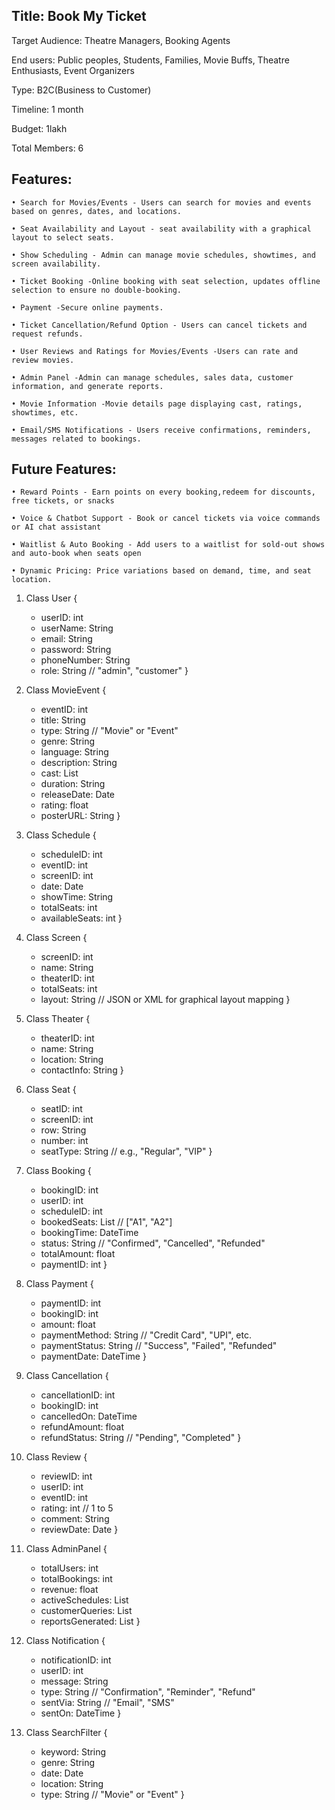 Title: Book My Ticket
--------------------
Target Audience: Theatre Managers, Booking Agents

End users:  Public peoples, Students, Families, Movie Buffs, Theatre Enthusiasts, Event Organizers

Type: B2C(Business to Customer)

Timeline: 1 month

Budget: 1lakh

Total Members: 6

Features: 
---------
    • Search for Movies/Events - Users can search for movies and events based on genres, dates, and locations.
    
    • Seat Availability and Layout - seat availability with a graphical layout to select seats.
    
    • Show Scheduling - Admin can manage movie schedules, showtimes, and screen availability.
    
    • Ticket Booking -Online booking with seat selection, updates offline selection to ensure no double-booking.
    
    • Payment -Secure online payments.
    
    • Ticket Cancellation/Refund Option - Users can cancel tickets and request refunds.
    
    • User Reviews and Ratings for Movies/Events -Users can rate and review movies.
    
    • Admin Panel -Admin can manage schedules, sales data, customer information, and generate reports.
    
    • Movie Information -Movie details page displaying cast, ratings, showtimes, etc.
    
    • Email/SMS Notifications - Users receive confirmations, reminders,  messages related to bookings.

Future Features:
---------------
    • Reward Points - Earn points on every booking,redeem for discounts, free tickets, or snacks
    
    • Voice & Chatbot Support - Book or cancel tickets via voice commands or AI chat assistant
    
    • Waitlist & Auto Booking - Add users to a waitlist for sold-out shows and auto-book when seats open
    
    • Dynamic Pricing: Price variations based on demand, time, and seat location.


1. Class User
{
    - userID: int
    - userName: String
    - email: String
    - password: String
    - phoneNumber: String
    - role: String  // "admin", "customer"
}
  
2. Class MovieEvent
{
    - eventID: int
    - title: String
    - type: String  // "Movie" or "Event"
    - genre: String
    - language: String
    - description: String
    - cast: List<String>
    - duration: String
    - releaseDate: Date
    - rating: float
    - posterURL: String
  } 
3. Class Schedule
{
    - scheduleID: int
    - eventID: int
    - screenID: int
    - date: Date
    - showTime: String
    - totalSeats: int
    - availableSeats: int
  } 
4. Class Screen
{
    - screenID: int
    - name: String
    - theaterID: int
    - totalSeats: int
    - layout: String  // JSON or XML for graphical layout mapping
  } 
5. Class Theater
{
    - theaterID: int
    - name: String
    - location: String
    - contactInfo: String
  } 
6. Class Seat
{
    - seatID: int
    - screenID: int
    - row: String
    - number: int
    - seatType: String  // e.g., "Regular", "VIP"
  } 
7. Class Booking
{
    - bookingID: int
    - userID: int
    - scheduleID: int
    - bookedSeats: List<String>  // ["A1", "A2"]
    - bookingTime: DateTime
    - status: String  // "Confirmed", "Cancelled", "Refunded"
    - totalAmount: float
    - paymentID: int
  }

8. Class Payment
{
    - paymentID: int
    - bookingID: int
    - amount: float
    - paymentMethod: String  // "Credit Card", "UPI", etc.
    - paymentStatus: String  // "Success", "Failed", "Refunded"
    - paymentDate: DateTime
}

9. Class Cancellation
{
    - cancellationID: int
    - bookingID: int
    - cancelledOn: DateTime
    - refundAmount: float
    - refundStatus: String  // "Pending", "Completed"
  }

10. Class Review
{
    - reviewID: int
    - userID: int
    - eventID: int
    - rating: int  // 1 to 5
    - comment: String
    - reviewDate: Date
}

11. Class AdminPanel
{
    - totalUsers: int
    - totalBookings: int
    - revenue: float
    - activeSchedules: List<Schedule>
    - customerQueries: List<String>
    - reportsGenerated: List<String>
}

12. Class Notification
{
    - notificationID: int
    - userID: int
    - message: String
    - type: String  // "Confirmation", "Reminder", "Refund"
    - sentVia: String  // "Email", "SMS"
    - sentOn: DateTime
}

13. Class SearchFilter
{
    - keyword: String
    - genre: String
    - date: Date
    - location: String
    - type: String  // "Movie" or "Event"
}
